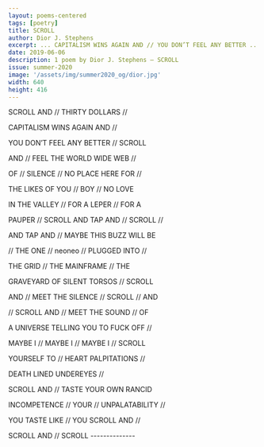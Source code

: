 ```yaml
---
layout: poems-centered
tags: [poetry]
title: SCROLL
author: Dior J. Stephens
excerpt: ... CAPITALISM WINS AGAIN AND // YOU DON’T FEEL ANY BETTER ...
date: 2019-06-06
description: 1 poem by Dior J. Stephens – SCROLL
issue: summer-2020
image: '/assets/img/summer2020_og/dior.jpg'
width: 640
height: 416
---
```


<div class="stanza text-center">
<p class="poemline">SCROLL AND // THIRTY DOLLARS //</p>
<p class="poemline">CAPITALISM WINS AGAIN AND //</p>
<p class="poemline">YOU DON’T FEEL ANY BETTER // SCROLL</p>
<p class="poemline">AND // FEEL THE WORLD WIDE WEB //</p>
<p class="poemline">OF // SILENCE // NO PLACE HERE FOR //</p>
<p class="poemline">THE LIKES OF YOU // BOY // NO LOVE</p>
<p class="poemline">IN THE VALLEY // FOR A LEPER // FOR A</p>
<p class="poemline">PAUPER // SCROLL AND TAP AND // SCROLL //</p>
<p class="poemline">AND TAP AND // MAYBE THIS BUZZ WILL BE</p>
<p class="poemline">// THE ONE // neoneo // PLUGGED INTO //</p>
<p class="poemline">THE GRID // THE MAINFRAME // THE</p>
<p class="poemline">GRAVEYARD OF SILENT TORSOS // SCROLL</p>
<p class="poemline">AND // MEET THE SILENCE // SCROLL // AND</p>
<p class="poemline">// SCROLL AND // MEET THE SOUND // OF</p>
<p class="poemline">A UNIVERSE TELLING YOU TO FUCK OFF //</p>
<p class="poemline">MAYBE I // MAYBE I // MAYBE I // SCROLL</p>
<p class="poemline">YOURSELF TO // HEART PALPITATIONS //</p>
<p class="poemline">DEATH LINED UNDEREYES //</p>
<p class="poemline">SCROLL AND // TASTE YOUR OWN RANCID</p>
<p class="poemline">INCOMPETENCE // YOUR // UNPALATABILITY //</p>
<p class="poemline">YOU TASTE LIKE // YOU SCROLL AND //</p>
<p class="poemline">SCROLL AND // SCROLL --------------</p>
</div>
